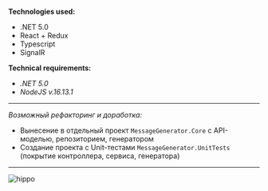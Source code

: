 **Technologies used:**
- .NET 5.0
- React + Redux
- Typescript
- SignalR

**Technical requirements:**
- *.NET 5.0*
- *NodeJS v.16.13.1*
------------------------------------
*Возможный рефакторинг и доработка:*
- Вынесение в отдельный проект `MessageGenerator.Core` с API-моделью, репозиторием, генератором
- Создание проекта с Unit-тестами `MessageGenerator.UnitTests` (покрытие контроллера, сервиса, генератора)
------------------------------------
![hippo](https://s10.gifyu.com/images/2021-12-24_09h31_00.gif)
